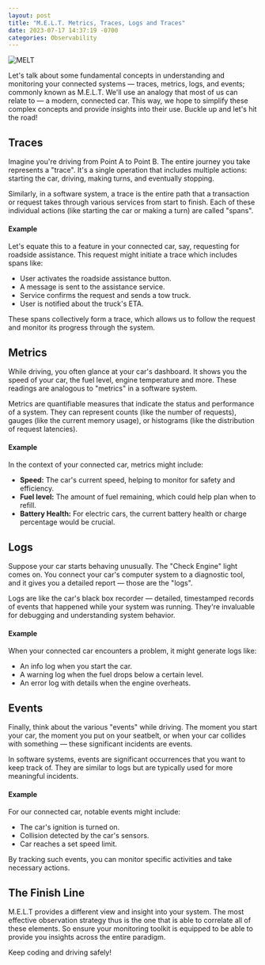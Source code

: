 ```yaml
---
layout: post
title: "M.E.L.T. Metrics, Traces, Logs and Traces"
date: 2023-07-17 14:37:19 -0700
categories: Observability
---
```


![MELT](/assets/img/MELT.jpg)

Let's talk about some fundamental concepts in understanding and monitoring your connected systems — traces, metrics, logs, and events; commonly known as M.E.L.T. We'll use an analogy that most of us can relate to — a modern, connected car. This way, we hope to simplify these complex concepts and provide insights into their use. Buckle up and let's hit the road!

## Traces

Imagine you're driving from Point A to Point B. The entire journey you take represents a "trace". It's a single operation that includes multiple actions: starting the car, driving, making turns, and eventually stopping.

Similarly, in a software system, a trace is the entire path that a transaction or request takes through various services from start to finish. Each of these individual actions (like starting the car or making a turn) are called "spans".

#### Example

Let's equate this to a feature in your connected car, say, requesting for roadside assistance. This request might initiate a trace which includes spans like:

- User activates the roadside assistance button.
- A message is sent to the assistance service.
- Service confirms the request and sends a tow truck.
- User is notified about the truck's ETA.

These spans collectively form a trace, which allows us to follow the request and monitor its progress through the system.

## Metrics

While driving, you often glance at your car's dashboard. It shows you the speed of your car, the fuel level, engine temperature and more. These readings are analogous to "metrics" in a software system.

Metrics are quantifiable measures that indicate the status and performance of a system. They can represent counts (like the number of requests), gauges (like the current memory usage), or histograms (like the distribution of request latencies).

#### Example

In the context of your connected car, metrics might include:

- **Speed:** The car's current speed, helping to monitor for safety and efficiency.
- **Fuel level:** The amount of fuel remaining, which could help plan when to refill.
- **Battery Health:** For electric cars, the current battery health or charge percentage would be crucial.

## Logs

Suppose your car starts behaving unusually. The "Check Engine" light comes on. You connect your car's computer system to a diagnostic tool, and it gives you a detailed report — those are the "logs".

Logs are like the car's black box recorder — detailed, timestamped records of events that happened while your system was running. They're invaluable for debugging and understanding system behavior.

#### Example

When your connected car encounters a problem, it might generate logs like:

- An info log when you start the car.
- A warning log when the fuel drops below a certain level.
- An error log with details when the engine overheats.

## Events

Finally, think about the various "events" while driving. The moment you start your car, the moment you put on your seatbelt, or when your car collides with something — these significant incidents are events.

In software systems, events are significant occurrences that you want to keep track of. They are similar to logs but are typically used for more meaningful incidents.

#### Example

For our connected car, notable events might include:

- The car's ignition is turned on.
- Collision detected by the car's sensors.
- Car reaches a set speed limit.

By tracking such events, you can monitor specific activities and take necessary actions.

## The Finish Line

M.E.L.T provides a different view and insight into your system. The most effective observation strategy thus is the one that is able to correlate all of these elements. So ensure your monitoring toolkit is equipped to be able to provide you insights across the entire paradigm.

Keep coding and driving safely!
